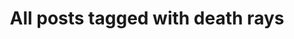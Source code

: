 ---
layout: tag
title: "All posts tagged with death rays"
permalink: /weblog/tags/death-rays/
taxonomy: death rays
---